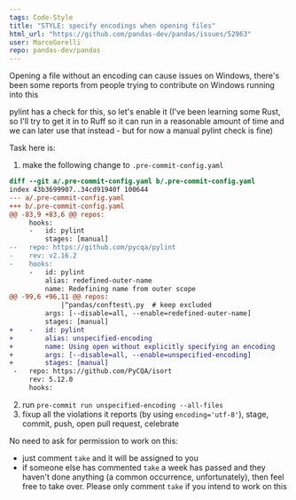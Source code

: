 ```yaml
---
tags: Code-Style
title: "STYLE: specify encodings when opening files"
html_url: "https://github.com/pandas-dev/pandas/issues/52963"
user: MarcoGorelli
repo: pandas-dev/pandas
---
```


Opening a file without an encoding can cause issues on Windows, there's been some reports from people trying to contribute on Windows running into this

pylint has a check for this, so let's enable it (I've been learning some Rust, so I'll try to get it in to Ruff so it can run in a reasonable amount of time and we can later use that instead - but for now a manual pylint check is fine)

Task here is:

1. make the following change to `.pre-commit-config.yaml`

```diff
diff --git a/.pre-commit-config.yaml b/.pre-commit-config.yaml
index 43b3699907..34cd91940f 100644
--- a/.pre-commit-config.yaml
+++ b/.pre-commit-config.yaml
@@ -83,9 +83,6 @@ repos:
     hooks:
     -   id: pylint
         stages: [manual]
--   repo: https://github.com/pycqa/pylint
-    rev: v2.16.2
-    hooks:
     -   id: pylint
         alias: redefined-outer-name
         name: Redefining name from outer scope
@@ -99,6 +96,11 @@ repos:
             |^pandas/conftest\.py  # keep excluded
         args: [--disable=all, --enable=redefined-outer-name]
         stages: [manual]
+    -   id: pylint
+        alias: unspecified-encoding
+        name: Using open without explicitly specifying an encoding
+        args: [--disable=all, --enable=unspecified-encoding]
+        stages: [manual]
 -   repo: https://github.com/PyCQA/isort
     rev: 5.12.0
     hooks:
```

2. run `pre-commit run unspecified-encoding --all-files`
3. fixup all the violations it reports (by using `encoding='utf-8'`), stage, commit, push, open pull request, celebrate

No need to ask for permission to work on this:
- just comment `take` and it will be assigned to you
- if someone else has commented `take` a week has passed and they haven't done anything (a common occurrence, unfortunately), then feel free to take over. Please only comment `take` if you intend to work on this